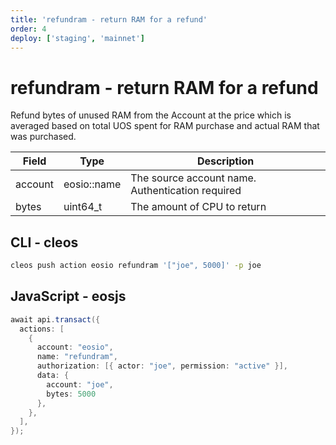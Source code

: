 ```yaml
---
title: 'refundram - return RAM for a refund'
order: 4
deploy: ['staging', 'mainnet']
---
```


# refundram - return RAM for a refund

Refund bytes of unused RAM from the Account at the price which is averaged based on total UOS spent for RAM purchase and actual RAM that was purchased.

| Field   | Type        | Description                                      |
| ------- | ----------- | ------------------------------------------------ |
| account | eosio::name | The source account name. Authentication required |
| bytes   | uint64_t    | The amount of CPU to return                      |

## CLI - cleos

```sh
cleos push action eosio refundram '["joe", 5000]' -p joe
```

## JavaScript - eosjs

```java
await api.transact({
  actions: [
    {
      account: "eosio",
      name: "refundram",
      authorization: [{ actor: "joe", permission: "active" }],
      data: {
        account: "joe",
        bytes: 5000
      },
    },
  ],
});
```
